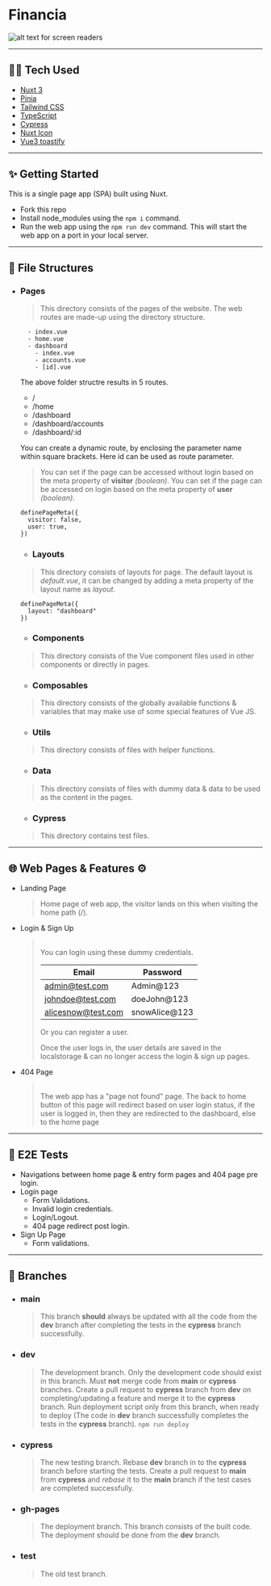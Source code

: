 # Financia
![alt text for screen readers](public/favicon.ico)

---

## 👨‍💻 Tech Used
- [Nuxt 3](https://nuxt.com/)
- [Pinia](https://pinia.vuejs.org/)
- [Tailwind CSS](https://tailwindcss.com/)
- [TypeScript](https://www.typescriptlang.org/)
- [Cypress](https://www.cypress.io/)
- [Nuxt Icon](https://nuxt.com/modules/icon)
- [Vue3 toastify](https://vue3-toastify.js-bridge.com/)

---

## ✨ Getting Started
This is a single page app (SPA) built using Nuxt.
- Fork this repo
- Install node_modules using the `npm i` command.
- Run the web app using the `npm run dev` command.
This will start the web app on a port in your local server.

---

## 📁 File Structures
- ### Pages
  > This directory consists of the pages of the website. The web routes are made-up using the directory structure.
  ```
    - index.vue
    - home.vue
    - dashboard
      - index.vue
      - accounts.vue
      - [id].vue
  ```
  The above folder structre results in 5 routes.
  - /
  - /home
  - /dashboard
  - /dashboard/accounts
  - /dashboard/:id

  You can create a dynamic route, by enclosing the parameter name within square brackets.
  Here id can be used as route parameter.
  <br>

  > You can set if the page can be accessed without login based on the meta property of **visitor** _(boolean)_.
  > You can set if the page can be accessed on login based on the meta property of **user** _(boolean)_.

  ```
  definePageMeta({
    visitor: false,
    user: true,
  })
  ```

  - ### Layouts
  > This directory consists of layouts for page. The default layout is _default.vue_, it can be changed by adding a meta property of the layout name as _layout_.
  ```
  definePageMeta({
    layout: "dashboard"
  })
  ```

  - ### Components
  > This directory consists of the Vue component files used in other components or directly in pages.

  - ### Composables
  > This directory consists of the globally available functions & variables that may make use of some special features of Vue JS.

  - ### Utils
  > This directory consists of files with helper functions.

  - ### Data
  > This directory consists of files with dummy data & data to be used as the content in the pages.

  - ### Cypress
  > This directory contains test files.

---

## 🌐 Web Pages & Features ⚙️
- Landing Page

  > Home page of web app, the visitor lands on this when visiting the home path (/).

- Login & Sign Up

  > <br>
  > You can login using these dummy credentials.
  >
  > | Email              | Password       |
  > |--------------------|----------------|
  > | admin@test.com     | Admin@123      |
  > | johndoe@test.com   | doeJohn@123    |
  > | alicesnow@test.com | snowAlice@123  |
  >
  > Or you can register a user.
  >
  > Once the user logs in, the user details are saved in the localstorage & can no longer access the login & sign up pages.
  > <br>

- 404 Page

  > <br>
  > The web app has a "page not found" page.
  > The back to home button of this page will redirect based on user login status, if the user is logged in, then they are redirected to the dashboard, else to the home page 
  > <br>

---

## 🧪 E2E Tests
  - Navigations between home page & entry form pages and 404 page pre login.
  - Login page
    - Form Validations.
    - Invalid login credentials.
    - Login/Logout.
    - 404 page redirect post login.
  - Sign Up Page
    - Form validations.

--- 

## 🌿 Branches
- ### main
  > This branch **should** always be updated with all the code from the **dev** branch after completing the tests in the **cypress** branch successfully.

- ### dev
  > The development branch.
  > Only the development code should exist in this branch.
  > Must **not** merge code from **main** or **cypress** branches.
  > Create a pull request to **cypress** branch from **dev** on completing/updating a feature and merge it to the **cypress** branch.
  > Run deployment script only from this branch, when ready to deploy (The code in **dev** branch successfully completes the tests in the **cypress** branch).
  `npm run deploy`

- ### cypress
  > The new testing branch.
  > Rebase **dev** branch in to the **cypress** branch before starting the tests.
  > Create a pull request to **main** from **cypress** and _rebase_ it to the **main** branch if the test cases are completed successfully.

- ### gh-pages
  > The deployment branch.
  > This branch consists of the built code.
  > The deployment should be done from the **dev** branch.

- ### test
  > The old test branch.
